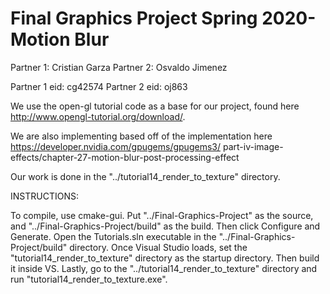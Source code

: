 # Final Graphics Project Spring 2020- Motion Blur
Partner 1: Cristian Garza
Partner 2: Osvaldo Jimenez

Partner 1 eid: cg42574
Partner 2 eid: oj863
 
We use the open-gl tutorial code as a base for our project, found here http://www.opengl-tutorial.org/download/.

We are also implementing based off of the implementation here https://developer.nvidia.com/gpugems/gpugems3/
part-iv-image-effects/chapter-27-motion-blur-post-processing-effect

Our work is done in the "../tutorial14_render_to_texture" directory.


INSTRUCTIONS:

To compile, use cmake-gui. Put "../Final-Graphics-Project" as the source, and "../Final-Graphics-Project/build" as 
the build.
Then click Configure and Generate. Open the Tutorials.sln executable in the "../Final-Graphics-Project/build" directory.
Once Visual Studio loads, set the "tutorial14_render_to_texture" directory as the startup directory.
Then build it inside VS.
Lastly, go to the "../tutorial14_render_to_texture" directory and run "tutorial14_render_to_texture.exe".
